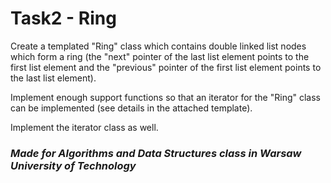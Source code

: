# Task2 - Ring

Create a templated "Ring" class which contains double linked list nodes which form a ring 
(the "next" pointer of the last list element points to the first list element and the "previous" pointer of the first list element points to the last list element).

Implement enough support functions so that an iterator for the "Ring" class can be implemented (see details in the attached template).

Implement the iterator class as well.<br>

### *Made for Algorithms and Data Structures class in Warsaw University of Technology*
